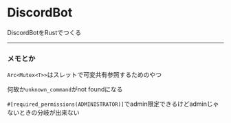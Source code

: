 # DiscordBot
DiscordBotをRustでつくる

---
### メモとか
``Arc<Mutex<T>>``はスレットで可変共有参照するためのやつ

何故か`unknown_command`がnot foundになる

`#[required_permissions(ADMINISTRATOR)]`でadmin限定できるけどadminじゃないときの分岐が出来ない